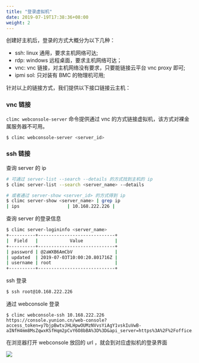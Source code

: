 ```yaml
---
title: "登录虚拟机"
date: 2019-07-19T17:38:36+08:00
weight: 2
---
```


创建好主机后，登录的方式大概分为以下几种：

- ssh: linux 通用，要求主机网络可达;
- rdp: windows 远程桌面，要求主机网络可达；
- vnc: vnc 链接，对主机网络没有要求，只要能链接云平台 vnc proxy 即可;
- ipmi sol: 只对装有 BMC 的物理机可用;

针对以上的链接方式，我们提供以下接口链接云主机：

### vnc 链接

`climc webconsole-server` 命令提供通过 vnc 的方式链接虚拟机，该方式对裸金属服务器不可用。

```bash
$ climc webconsole-server <server_id>
```

### ssh 链接

查询 server 的 ip

```bash
# 可通过 server-list --search --details 的方式找到主机的 ip
$ climc server-list --search <server_name> --details 

# 或者通过 server-show <server_id> 的方式得到 ip
$ climc server-show <server_name> | grep ip
| ips                  | 10.168.222.226 |
```

查询 server 的登录信息

```bash
$ climc server-logininfo <server_name>
+----------+-----------------------------+
|  Field   |            Value            |
+----------+-----------------------------+
| password | @2aWXB6AmCbV                |
| updated  | 2019-07-03T10:00:20.801716Z |
| username | root                        |
+----------+-----------------------------+
```

ssh 登录

```bash
$ ssh root@10.168.222.226
```

通过 webconsole 登录

```
$ climc webconsole-ssh 10.168.222.226
https://console.yunion.cn/web-console?access_token=y7bjpBwtvJHLHpwOUMzNVvsYiAgY1vskIuVwB-aINfH4mm8MsZqwxKSfHqm2pCvY6O8bBA%3D%3D&api_server=https%3A%2F%2Foffice.yunion.io&protocol=tty
```

在浏览器打开 webconsole 放回的 url ，就会到对应虚拟机的登录界面

![](../images/webssh.png)
